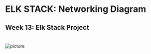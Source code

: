 
# ELK STACK: Networking Diagram
## Week 13: Elk Stack Project
<brk>

#


![picture](IMAGE/project2.png)



